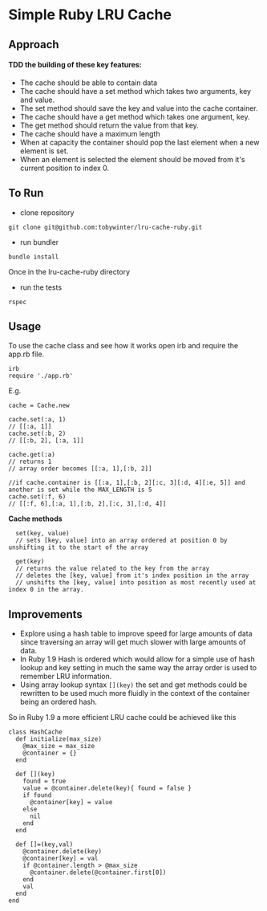 Simple Ruby LRU Cache
=====================

## Approach

#### TDD the building of these key features:

- The cache should be able to contain data
- The cache should have a set method which takes two arguments, key and value.
- The set method should save the key and value into the cache container.
- The cache should have a get method which takes one argument, key.
- The get method should return the value from that key.
- The cache should have a maximum length
- When at capacity the container should pop the last element when a new element is set.
- When an element is selected the element should be moved from it's current position to index 0.

## To Run

- clone repository

```
git clone git@github.com:tobywinter/lru-cache-ruby.git
```
- run bundler

```
bundle install
```

Once in the lru-cache-ruby directory

- run the tests

```
rspec
```

## Usage

To use the cache class and see how it works open irb and require the app.rb file.

```
irb
require './app.rb'
```

E.g.
```
cache = Cache.new

cache.set(:a, 1)
// [[:a, 1]]
cache.set(:b, 2)
// [[:b, 2], [:a, 1]]

cache.get(:a)
// returns 1
// array order becomes [[:a, 1],[:b, 2]]

//if cache.container is [[:a, 1],[:b, 2][:c, 3][:d, 4][:e, 5]] and another is set while the MAX_LENGTH is 5
cache.set(:f, 6)
// [[:f, 6],[:a, 1],[:b, 2],[:c, 3],[:d, 4]]

```

**Cache methods**
```
  set(key, value)
  // sets [key, value] into an array ordered at position 0 by unshifting it to the start of the array

  get(key)
  // returns the value related to the key from the array
  // deletes the [key, value] from it's index position in the array
  // unshifts the [key, value] into position as most recently used at index 0 in the array.
```

## Improvements

- Explore using a hash table to improve speed for large amounts of data since traversing an array will get much slower with large amounts of data.
- In Ruby 1.9 Hash is ordered which would allow for a simple use of hash lookup and key setting in much the same way the array order is used to remember LRU information.
- Using array lookup syntax ```[](key)``` the set and get methods could be rewritten to be used much more fluidly in the context of the container being an ordered hash.

So in Ruby 1.9 a more efficient LRU cache could be achieved like this
```
class HashCache
  def initialize(max_size)
    @max_size = max_size
    @container = {}
  end

  def [](key)
    found = true
    value = @container.delete(key){ found = false }
    if found
      @container[key] = value
    else
      nil
    end
  end

  def []=(key,val)
    @container.delete(key)
    @container[key] = val
    if @container.length > @max_size
      @container.delete(@container.first[0])
    end
    val
  end
end

```
